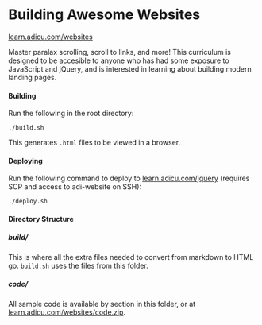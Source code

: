Building Awesome Websites
=========================

[learn.adicu.com/websites](http://learn.adicu.com/websites)

Master paralax scrolling, scroll to links, and more!  This curriculum is designed to be accesible to anyone who has had some exposure to JavaScript and jQuery, and is interested in learning about building modern landing pages.

#### Building

Run the following in the root directory:

    ./build.sh

This generates `.html` files to be viewed in a browser.

#### Deploying

Run the following command to deploy to [learn.adicu.com/jquery](http://learn.adicu.com/jquery) (requires SCP and access to adi-website on SSH):

    ./deploy.sh


#### Directory Structure

##### build/

This is where all the extra files needed to convert from markdown to HTML go. `build.sh` uses the files from this folder.

##### code/

All sample code is available by section in this folder, or at [learn.adicu.com/websites/code.zip](http://learn.adicu.com/websites/code.zip).
